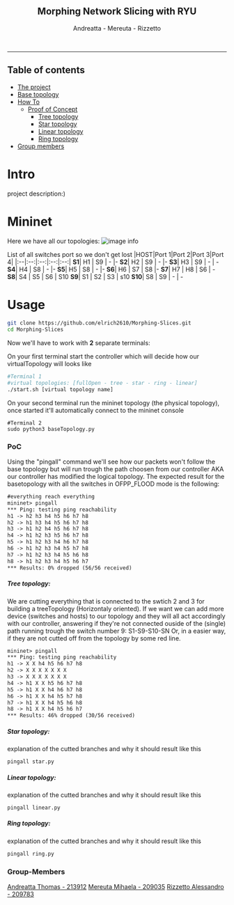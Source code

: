 <p align="center">
  <h2 align="center">Morphing Network Slicing with RYU</h2>

  <p align="center">
  Andreatta - Mereuta - Rizzetto
  </p>
</p>
<br>

---

## Table of contents
- [The project](#Intro)
- [Base topology](#Mininet)
- [How To](#Usage)
    - [Proof of Concept](#PoC)
        - [Tree topology](#Tree)
        - [Star topology](#Star)
        - [Linear topology](#Linear)
        - [Ring topology](#Ring)
- [Group members](#Group-Members)

# Intro

project description:)

# Mininet
Here we have all our topologies: 
![image info](https://raw.githubusercontent.com/elrich2610/Morphing-Slices/bcba52a3b141f70e4b4ded9e583022a07cad2352/topologie.svg
)

List of all switches port so we don't get lost
|HOST|Port 1|Port 2|Port 3|Port 4|
|:--|:--:|:--:|:--:|:--:|
**S1**|  H1  | S9  | -	    |-
**S2**|  H2	 | S9	 | 	 -   |-
**S3**|  H3	 | S9	 |  -  | -	
**S4**|  H4	 | S8	 | 	  -  |-
**S5**|  H5	 | S8	 | 	  -  |-
**S6**|  H6	 | S7	 | 	S8    |-
**S7**|  H7	 | H8	 | S6 | -
**S8**|  S4 | 	S5 | 	 S6   | S10
**S9**| S1 	 | 	S2 | 	S3    | s10
**S10**|  S8 | S9 | - |  -


# Usage

```bash
git clone https://github.com/elrich2610/Morphing-Slices.git
cd Morphing-Slices
```
Now we'll have to work with **2** separate terminals:

On your first terminal start the controller which will decide how our virtualTopology will looks like
```bash
#Terminal 1
#virtual topologies: [fullOpen - tree - star - ring - linear]
./start.sh [virtual topology name]
```

On your second terminal run the mininet topology (the physical topology), once started it'll automatically connect to the mininet console
```
#Terminal 2
sudo python3 baseTopology.py
```

### PoC
Using the "pingall" command we'll see how our packets won't follow the base topology but will run trough the path 
choosen from our controller AKA our controller has modified the logical topology.
The expected result for the basetopology with all the switches in OFPP_FLOOD mode is the following:
```txt
#everything reach everything
mininet> pingall
*** Ping: testing ping reachability
h1 -> h2 h3 h4 h5 h6 h7 h8
h2 -> h1 h3 h4 h5 h6 h7 h8
h3 -> h1 h2 h4 h5 h6 h7 h8
h4 -> h1 h2 h3 h5 h6 h7 h8
h5 -> h1 h2 h3 h4 h6 h7 h8
h6 -> h1 h2 h3 h4 h5 h7 h8
h7 -> h1 h2 h3 h4 h5 h6 h8
h8 -> h1 h2 h3 h4 h5 h6 h7
*** Results: 0% dropped (56/56 received)
```

##### Tree topology:
We are cutting everything that is connected to the swtich 2 and 3 for building a treeTopology (Horizontaly oriented).
If we want we can add more device (switches and hosts) to our topology and they will all act accordingly with our controller, answering if they're not connected ouside of the (single) path running trough the switch number 9: S1-S9-S10-SN
Or, in a easier way, if they are not cutted off from the topology by some red line. 
```txt
mininet> pingall
*** Ping: testing ping reachability
h1 -> X X h4 h5 h6 h7 h8
h2 -> X X X X X X X
h3 -> X X X X X X X
h4 -> h1 X X h5 h6 h7 h8
h5 -> h1 X X h4 h6 h7 h8
h6 -> h1 X X h4 h5 h7 h8
h7 -> h1 X X h4 h5 h6 h8
h8 -> h1 X X h4 h5 h6 h7
*** Results: 46% dropped (30/56 received)
```

##### Star topology:
explanation of the cutted branches and why it should result like this
```txt
pingall star.py
```

##### Linear topology:
explanation of the cutted branches and why it should result like this
```txt
pingall linear.py
```

##### Ring topology:
explanation of the cutted branches and why it should result like this
```txt
pingall ring.py
```



### Group-Members
[Andreatta Thomas - 213912](https://github.com/ThomasAndreatta)
[Mereuta Mihaela - 209035](https://github.com/plsmiha)
[Rizzetto Alessandro - 209783](https://github.com/elrich2610)
